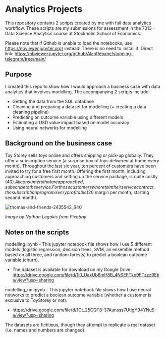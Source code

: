 # Analytics Projects
This repository contains 2 scripts created by me with full data analytics workflow. These scripts are my submissions for assessment in the 7313 - Data Science Analytics course at Stockholm School of Economics.

Please note that if Github is unable to load the notebooks, use https://nbviewer.jupyter.org/ instead! There is no need to install it. Direct link: https://nbviewer.jupyter.org/github/AlanRebane/stunning-telegram/tree/main/

## Purpose
I created this repo to show how I would approach a business case with data analytics that involves modelling. The accompanying 2 scripts include:
- Getting the data from the SQL database
- Cleaning and preparing a dataset for modelling (+ creating a data cleaning pipeline)
- Predicting an outcome variable using different models
- Estimating a USD value impact based on model accuracy
- Using neural networks for modelling

## Background on the business case
Toy Storey sells toys online and offers shipping or pick-up globally. They offer a subscription service (a surprise box of toys delivered at home every month). Throughout the last six year, ten percent of customers have been invited to try for a free first month. Offering the first month, including approaching customers and setting up the service package, is quite costly (40$). All consumers that are approached, subscribe to the service. For those customers who retain their service contract, the subscription program is very profitable (20$ margin per month, starting second month).

![thomas-and-friends-2435542_640](https://user-images.githubusercontent.com/63585199/124383543-af2c6880-dcd5-11eb-89e7-dd5fa3cb0ba0.jpg)

*Image by Nathan Legakis from Pixabay*

## Notes on the scripts
modelling.ipynb - This jupyter notebook file shows how I use 5 different models (logistic regression, decision trees, SVM, an ensemble method based on all three, and random forests) to predict a boolean outcome variable (churn).
- The dataset is available for download on my Google Drive: https://drive.google.com/file/d/1l0_UaxUb8mH8B_4NSEFTko9FTzzz9Eba/view?usp=sharing

modelling_nn.ipynb - This jupyter notebook file shows how I use neural networks to predict a boolean outcome variable (whether a customer is exclusive to ToyStorey or not).
- https://drive.google.com/file/d/1Ct_25CQT8-37Aunsss7UtIgY94YNuS-a/view?usp=sharing


The datasets are fictitious, though they attempt to replicate a real dataset (i.e. names and numbers are changed).
